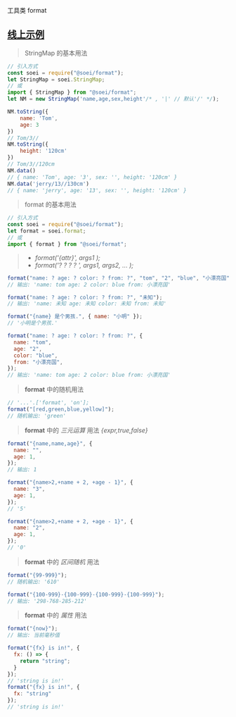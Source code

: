 工具类 format

## [线上示例](https://alwbg.github.io)

> StringMap 的基本用法

```javascript
// 引入方式
const soei = require("@soei/format");
let StringMap = soei.StringMap;
// 或
import { StringMap } from "@soei/format";
let NM = new StringMap('name,age,sex,height'/* , '|' // 默认'/' */);

NM.toString({
    name: 'Tom',
    age: 3
})
// Tom/3//
NM.toString({
    height: '120cm'
})
// Tom/3//120cm
NM.data()
// { name: 'Tom', age: '3', sex: '', height: '120cm' }
NM.data('jerry/13//130cm')
// { name: 'jerry', age: '13', sex: '', height: '120cm' }
```


> format 的基本用法

```javascript
// 引入方式
const soei = require("@soei/format");
let format = soei.format;
// 或
import { format } from "@soei/format";
```

> - _format('{attr}', args1 );_
> - _format('? ? ? ? ', args1, args2, ... );_

```javascript
format("name: ? age: ? color: ? from: ?", "tom", "2", "blue", "小漂亮国");
// 输出: 'name: tom age: 2 color: blue from: 小漂亮国'
```

```javascript
format("name: ? age: ? color: ? from: ?", "未知");
// 输出: 'name: 未知 age: 未知 color: 未知 from: 未知'
```

```javascript
format("{name} 是个男孩.", { name: "小明" });
// '小明是个男孩.'
```

```javascript
format("name: ? age: ? color: ? from: ?", {
  name: "tom",
  age: "2",
  color: "blue",
  from: "小漂亮国",
});
// 输出: 'name: tom age: 2 color: blue from: 小漂亮国'
```

> **format** 中的随机用法

```javascript
// '...'.['format', 'on'];
format("[red,green,blue,yellow]");
// 随机输出: 'green'
```

> **format** 中的 _三元运算_ 用法 _{expr,true,false}_

```javascript
format("{name,name,age}", {
  name: "",
  age: 1,
});
// 输出: 1
```

```javascript
format("{name>2,+name + 2, +age - 1}", {
  name: "3",
  age: 1,
});
// '5'
```

```javascript
format("{name>2,+name + 2, +age - 1}", {
  name: "2",
  age: 1,
});
// '0'
```

> **format** 中的 _区间随机_ 用法

```javascript
format("{99-999}");
// 随机输出: '610'
```

```javascript
format("{100-999}-{100-999}-{100-999}-{100-999}");
// 输出: '298-768-285-212'
```

> **format** 中的 _属性_ 用法

```javascript
format("{now}");
// 输出: 当前毫秒值
```

```javascript
format("{fx} is in!", {
  fx: () => {
    return "string";
  }
});
// 'string is in!'
format("{fx} is in!", {
  fx: "string"
});
// 'string is in!'
```
